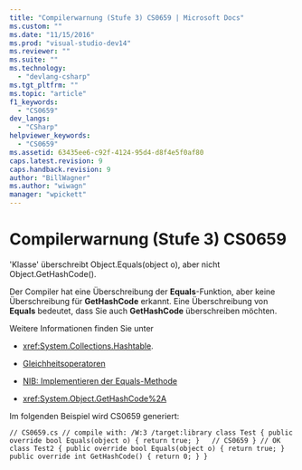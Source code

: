 ```yaml
---
title: "Compilerwarnung (Stufe 3) CS0659 | Microsoft Docs"
ms.custom: ""
ms.date: "11/15/2016"
ms.prod: "visual-studio-dev14"
ms.reviewer: ""
ms.suite: ""
ms.technology: 
  - "devlang-csharp"
ms.tgt_pltfrm: ""
ms.topic: "article"
f1_keywords: 
  - "CS0659"
dev_langs: 
  - "CSharp"
helpviewer_keywords: 
  - "CS0659"
ms.assetid: 63435ee6-c92f-4124-95d4-d8f4e5f0af80
caps.latest.revision: 9
caps.handback.revision: 9
author: "BillWagner"
ms.author: "wiwagn"
manager: "wpickett"
---
```

# Compilerwarnung (Stufe 3) CS0659
'Klasse' überschreibt Object.Equals\(object o\), aber nicht Object.GetHashCode\(\).  
  
 Der Compiler hat eine Überschreibung der **Equals**\-Funktion, aber keine Überschreibung für **GetHashCode** erkannt. Eine Überschreibung von **Equals** bedeutet, dass Sie auch **GetHashCode** überschreiben möchten.  
  
 Weitere Informationen finden Sie unter  
  
-   <xref:System.Collections.Hashtable>.  
  
-   [Gleichheitsoperatoren](../Topic/Equality%20Operators.md)  
  
-   [NIB: Implementieren der Equals\-Methode](http://msdn.microsoft.com/de-de/30f28aaf-8b9e-46cd-a746-58a12473af2c)  
  
-   <xref:System.Object.GetHashCode%2A>  
  
 Im folgenden Beispiel wird CS0659 generiert:  
  
```  
// CS0659.cs // compile with: /W:3 /target:library class Test { public override bool Equals(object o) { return true; }   // CS0659 } // OK class Test2 { public override bool Equals(object o) { return true; } public override int GetHashCode() { return 0; } }  
```